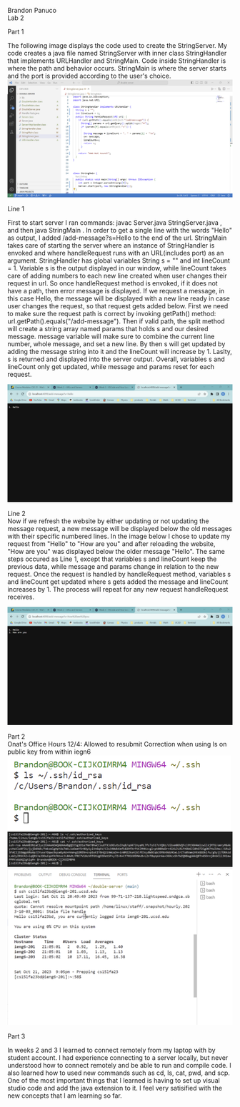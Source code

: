 Brandon Panuco<br>
Lab 2<br>

Part 1<br>

The following image displays the code used to create the StringServer. My code creates a java file named StringServer with inner class StringHandler that implements 
URLHandler and StringMain. Code inside StringHandler is where the path and behavior occurs. StringMain is where the server starts and the port is provided according
to the user's choice.<br>
![Image](myCode.png)<br>

Line 1<br>

First to start server I ran commands: javac Server.java StringServer.java , and then java StringMain <Port>. In order to get a single line with the words "Hello" as 
output, I added /add-message?s=Hello to the end of the url. StringMain takes care of starting the server where an instance of StringHandler is envoked and where handleRequest
runs with an URL(includes port) as an argument. StringHandler has global variables String s = "" and int lineCount = 1. Variable s is the output displayed in our window, while 
lineCount takes care of adding numbers to each new line created when user changes their request in url. So once handleRequest method is envoked, if it does not have a path, 
then error message is displayed. If we request a message, in this case Hello, the message will be displayed with a new line ready in case user changes the request, so that request 
gets added below. First we need to make sure the request path is correct by invoking getPath() method: url.getPath().equals("/add-message"). Then if valid path, the split method 
will create a string array named params that holds s and our desired message. message variable will make sure to combine the current line number, whole message, and set a new line.
By then s will get updated by adding the message string into it and the lineCount will increase by 1. Laslty, s is returned and displayed into the server output. Overall, 
variables s and lineCount only get updated, while message and params reset for each request.<br>

![Image](helloMessage.png)<br>

Line 2 <br>
Now if we refresh the website by either updating or not updating the message request, a new message will be displayed below the old messages with their specific numbered lines.
In the image below I chose to update my request from "Hello" to "How are you" and after reloading the website, "How are you" was displayed below the older message "Hello". The
same steps occured as Line 1, except that variables s and lineCount keep the previous data, while message and params change in relation to the new request. Once the request is 
handled by handleRequest method, variables s and lineCount get updated where s gets added the message and lineCount increases by 1. The process will repeat for any new request 
handleRequest receives.

![Image](howAreYouMessage.png)<br>

Part 2<br>
Onat's Office Hours 12/4: Allowed to resubmit Correction when using ls on public key from within iegn6
![Image](id_rsa_local.png)<br>
![Image](lab2_id_rsa_remote.png)<br> 
![Image](sshNoPassword.png)<br>

Part 3 <br>

In weeks 2 and 3 I learned to connect remotely from my laptop with by student account. I had experience connecting to a server locally, but never understood how to connect remotely
and be able to run and compile code. I also learned how to used new commands such as cd, ls, cat, pwd, and scp. One of the most important things that I learned is having to set up
visual studio code and add the java extension to it. I feel very satisified with the new concepts that I am learning so far.
